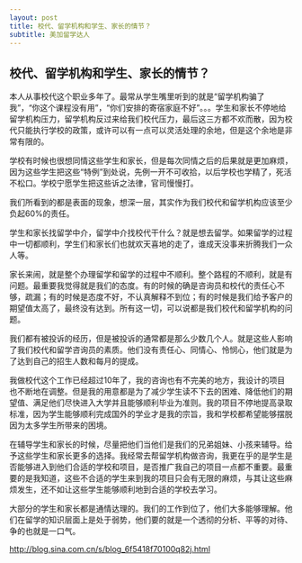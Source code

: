 ```yaml
---
layout: post
title: 校代、留学机构和学生、家长的情节？
subtitle: 美加留学达人
---
```


## 校代、留学机构和学生、家长的情节？ ##

本人从事校代这个职业多年了。最常从学生嘴里听到的就是“留学机构骗了我”，“你这个课程没有用”，“你们安排的寄宿家庭不好”。。。学生和家长不停地给留学机构压力，留学机构反过来给我们校代压力，最后这三方都不欢而散，因为校代只能执行学校的政策，或许可以有一点可以灵活处理的余地，但是这个余地是非常有限的。

学校有时候也很想同情这些学生和家长，但是每次同情之后的后果就是更加麻烦，因为这些学生把这些“特例”到处说，先例一开不可收拾，以后学校也学精了，死活不松口。学校宁愿学生把这些诉之法律，官司慢慢打。

我们所看到的都是表面的现象，想深一层，其实作为我们校代和留学机构应该至少负起60%的责任。

学生和家长找留学中介，留学中介找校代干什么？就是想去留学。如果留学的过程中一切都顺利，学生们和家长们也就欢天喜地的走了，谁成天没事来折腾我们一众人等。

家长来闹，就是整个办理留学和留学的过程中不顺利。整个路程的不顺利，就是有问题。最重要我觉得就是我们的态度。有的时候的确是咨询员和校代的责任心不够，疏漏；有的时候是态度不好，不认真解释不到位；有的时候是我们给予客户的期望值太高了，最终没有达到。所有这一切，可以说都是我们校代和留学机构的问题。

我们都有被投诉的经历，但是被投诉的通常都是那么少数几个人。就是这些人影响了我们校代和留学咨询员的素质。他们没有责任心、同情心、怜悯心，他们就是为了达到自己的招生人数和每月的提成。

我做校代这个工作已经超过10年了，我的咨询也有不完美的地方，我设计的项目也不断地在调整。但是我的用意都是为了减少学生读不下去的困难、降低他们的期望值、满足他们尽快进入大学并且能够顺利毕业为准则。我的项目不停地提高录取标准，因为学生能够顺利完成国外的学业才是我的宗旨，我和学校都希望能够摆脱因为太多学生所带来的困境。

在辅导学生和家长的时候，尽量把他们当他们是我们的兄弟姐妹、小孩来辅导。给予这些学生和家长更多的选择。我经常去帮留学机构做咨询，我更在乎的是学生是否能够进入到他们合适的学校和项目，是否推广我自己的项目一点都不重要。最重要的是我知道，这些不合适的学生来到我的项目只会有无限的麻烦，与其让这些麻烦发生，还不如让这些学生能够顺利地到合适的学校去学习。

大部分的学生和家长都是通情达理的。我们的工作到位了，他们大多能够理解。他们在留学的知识层面上是处于弱势，他们要的就是一个透彻的分析、平等的对待、争的也就是一口气。

http://blog.sina.com.cn/s/blog_6f5418f70100q82j.html
